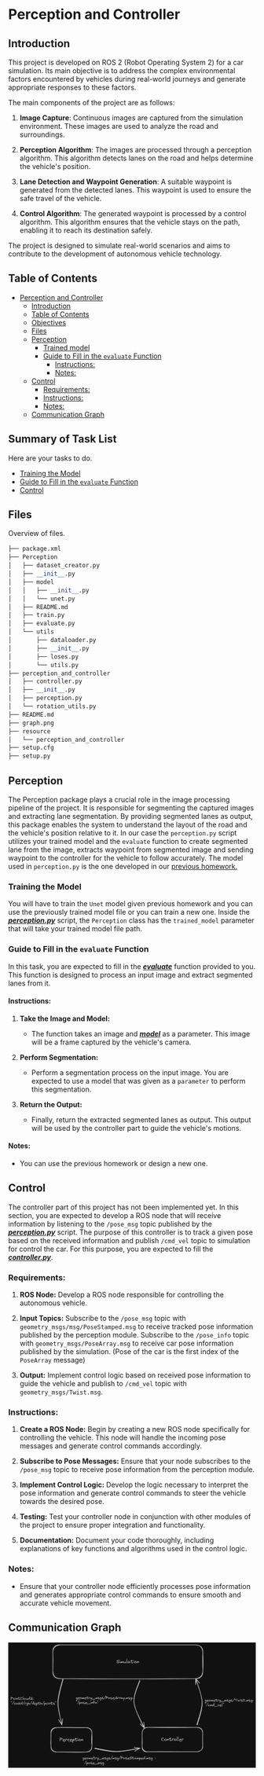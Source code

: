 # Perception and Controller

## Introduction

This project is developed on ROS 2 (Robot Operating System 2) for a car simulation. Its main objective is to address the complex environmental factors encountered by vehicles during real-world journeys and generate appropriate responses to these factors.

The main components of the project are as follows:

1. **Image Capture**: Continuous images are captured from the simulation environment. These images are used to analyze the road and surroundings.

2. **Perception Algorithm**: The images are processed through a perception algorithm. This algorithm detects lanes on the road and helps determine the vehicle's position.

3. **Lane Detection and Waypoint Generation**: A suitable waypoint is generated from the detected lanes. This waypoint is used to ensure the safe travel of the vehicle.

4. **Control Algorithm**: The generated waypoint is processed by a control algorithm. This algorithm ensures that the vehicle stays on the path, enabling it to reach its destination safely.

The project is designed to simulate real-world scenarios and aims to contribute to the development of autonomous vehicle technology.

## Table of Contents
- [Perception and Controller](#perception-and-controller)
  - [Introduction](#introduction)
  - [Table of Contents](#table-of-contents)
  - [Objectives](#objectives)
  - [Files](#files)
  - [Perception](#perception)
    - [Trained model](#trained-model)
    - [Guide to Fill in the `evaluate` Function](#guide-to-fill-in-the-evaluate-function)
      - [Instructions:](#instructions)
      - [Notes:](#notes)
  - [Control](#control)
    - [Requirements:](#requirements)
    - [Instructions:](#instructions-1)
    - [Notes:](#notes-1)
  - [Communication Graph](#communication-graph)


## Summary of Task List
Here are your tasks to do.
* [Training the Model](#Training-the-Model)
* [Guide to Fill in the `evaluate` Function](#guide-to-fill-in-the-evaluate-function)
* [Control](#control)



## Files
Overview of files.
```python
├── package.xml
├── Perception
│   ├── dataset_creator.py
│   ├── __init__.py
│   ├── model
│   │   ├── __init__.py
│   │   └── unet.py
│   ├── README.md
│   ├── train.py
│   ├── evaluate.py
│   └── utils
│       ├── dataloader.py
│       ├── __init__.py
│       ├── loses.py
│       └── utils.py
├── perception_and_controller
│   ├── controller.py
│   ├── __init__.py
│   ├── perception.py
│   └── rotation_utils.py
├── README.md
├── graph.png
├── resource
│   └── perception_and_controller
├── setup.cfg
├── setup.py
```
## Perception

The Perception package plays a crucial role in the image processing pipeline of the project. It is responsible for segmenting the captured images and extracting lane segmentation. By providing segmented lanes as output, this package enables the system to understand the layout of the road and the vehicle's position relative to it. In our case the `perception.py` script utilizes your trained model and the `evaluate` function to create segmented lane from the image, extracts waypoint from segmented image and sending waypoint to the controller for the vehicle to follow accurately. The model used in `perception.py` is the one developed in our [previous homework.](https://github.com/MrSkyGodz/Perception-Project)

### Training the Model

You will have to train the `Unet` model given previous homework and you can use the previously trained model file or you can train a new one. Inside the [***perception.py***](perception_and_controller/perception.py) script, the `Perception` class has the `trained_model` parameter that will take your trained model file path. 

### Guide to Fill in the `evaluate` Function

In this task, you are expected to fill in the [***evaluate***](https://github.com/MrSkyGodz/Perception-Project/blob/main/evaluate.py) function provided to you. This function is designed to process an input image and extract segmented lanes from it. 

#### Instructions:

1. **Take the Image and Model:**
    - The function takes an image and [***model***](https://github.com/MrSkyGodz/Perception-Project/blob/main/model/unet.py) as a parameter. This image will be a frame captured by the vehicle's camera.

2. **Perform Segmentation:**
    - Perform a segmentation process on the input image. You are expected to use a model that was given as a `parameter` to perform this segmentation.

3. **Return the Output:**
    - Finally, return the extracted segmented lanes as output. This output will be used by the controller part to guide the vehicle's motions.

#### Notes:
- You can use the previous homework or design a new one.



## Control
The controller part of this project has not been implemented yet. In this section, you are expected to develop a ROS node that will receive information by listening to the `/pose_msg` topic published by the [***perception.py***](perception_and_controller/perception.py) script. The purpose of this controller is to track a given pose based on the received information and publish `/cmd_vel` topic to simulation for control the car. For this purpose, you are expected to fill the [***controller.py***](perception_and_controller/controller.py).

### Requirements:

1. **ROS Node:** Develop a ROS node responsible for controlling the autonomous vehicle.

2. **Input Topics:** Subscribe to the `/pose_msg` topic with `geometry_msgs/msg/PoseStamped.msg` to receive tracked pose information published by the perception module. Subscribe to the `/pose_info` topic with `geometry_msgs/PoseArray.msg` to receive car pose information published by the simulation. (Pose of the car is the first index of the `PoseArray` message)

3. **Output:** Implement control logic based on received pose information to guide the vehicle and publish to `/cmd_vel` topic with `geometry_msgs/Twist.msg`.

### Instructions:

1. **Create a ROS Node:** Begin by creating a new ROS node specifically for controlling the vehicle. This node will handle the incoming pose messages and generate control commands accordingly.

2. **Subscribe to Pose Messages:** Ensure that your node subscribes to the `/pose_msg` topic to receive pose information from the perception module.

3. **Implement Control Logic:** Develop the logic necessary to interpret the pose information and generate control commands to steer the vehicle towards the desired pose.

4. **Testing:** Test your controller node in conjunction with other modules of the project to ensure proper integration and functionality.

5. **Documentation:** Document your code thoroughly, including explanations of key functions and algorithms used in the control logic.

### Notes:

- Ensure that your controller node efficiently processes pose information and generates appropriate control commands to ensure smooth and accurate vehicle movement.

## Communication Graph
![graph of communication](graph.png)
